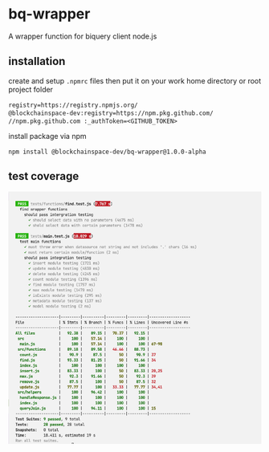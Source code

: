 # bq-wrapper
A wrapper function for biquery client node.js

## installation
create and setup `.npmrc` files then put it on your work home directory or root project folder
```
registry=https://registry.npmjs.org/
@blockchainspace-dev:registry=https://npm.pkg.github.com/
//npm.pkg.github.com :_authToken=<GITHUB_TOKEN>
```
install package via npm
```
npm install @blockchainspace-dev/bq-wrapper@1.0.0-alpha
```

## test coverage
![test-coverage-image](https://raw.githubusercontent.com/BlockchainSpace-Dev/bq-wrapper/main/test-coverage.png?token=GHSAT0AAAAAABQE6PDLQJHQQDXJSBTQDALUYZJ6BZQ)
